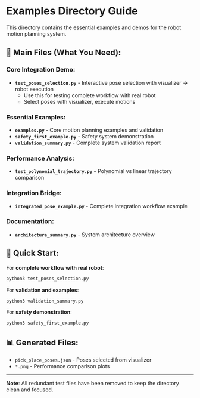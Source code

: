 # Examples Directory Guide

This directory contains the essential examples and demos for the robot motion planning system.

## 🎯 Main Files (What You Need):

### **Core Integration Demo:**
- **`test_poses_selection.py`** - Interactive pose selection with visualizer → robot execution
  - Use this for testing complete workflow with real robot
  - Select poses with visualizer, execute motions

### **Essential Examples:**
- **`examples.py`** - Core motion planning examples and validation
- **`safety_first_example.py`** - Safety system demonstration
- **`validation_summary.py`** - Complete system validation report

### **Performance Analysis:**
- **`test_polynomial_trajectory.py`** - Polynomial vs linear trajectory comparison

### **Integration Bridge:**
- **`integrated_pose_example.py`** - Complete integration workflow example

### **Documentation:**
- **`architecture_summary.py`** - System architecture overview

## 🚀 Quick Start:

For **complete workflow with real robot**:
```bash
python3 test_poses_selection.py
```

For **validation and examples**:
```bash
python3 validation_summary.py
```

For **safety demonstration**:
```bash
python3 safety_first_example.py
```

## 📊 Generated Files:
- `pick_place_poses.json` - Poses selected from visualizer
- `*.png` - Performance comparison plots

---
**Note**: All redundant test files have been removed to keep the directory clean and focused.